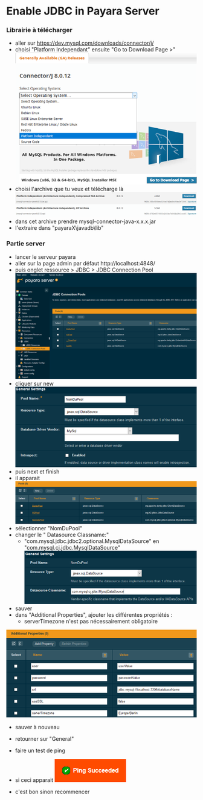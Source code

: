 # Enable JDBC in Payara Server

### Librairie à télécharger

* aller sur https://dev.mysql.com/downloads/connector/j/
* choisi "Platform Independant" ensuite "Go to Download Page >"
![alt](img/1.png)
* choisi l'archive que tu veux et télécharge là
![alt](img/2.png)
* dans cet archive prendre mysql-connector-java-x.x.x.jar
* l'extraire dans "payaraX\javadb\lib\"

### Partie server

* lancer le serveur payara
* aller sur la page admin par défaut http://localhost:4848/
* puis onglet ressource > JDBC > JDBC Connection Pool
![alt](img/3.png)
* cliquer sur new
![alt](img/4.png)
* puis next et finish
* il apparait
![alt](img/5.png)
* sélectionner "NomDuPool"
* changer le " Datasource Classname:" 
  * "com.mysql.jdbc.jdbc2.optional.MysqlDataSource" en "com.mysql.cj.jdbc.MysqlDataSource"
![alt](img/6.png)
* sauver
* dans "Additional Properties", ajouter les différentes propriétés :
  * serverTimezone n'est pas nécessairement obligatoire

![alt](img/7.png)
* sauver à nouveau
* retourner sur "General"
* faire un test de ping
* si ceci apparait 
![alt](img/8.png)

* c'est bon sinon recommencer 